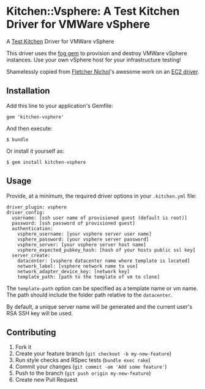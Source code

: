 # <a name="title"></a> Kitchen::Vsphere: A Test Kitchen Driver for VMWare vSphere

A [Test Kitchen](https://kitchen.ci/) Driver for VMWare vSphere

This driver uses the [fog gem](https://rubygems.org/gems/fog) to provision and destroy VMWare vSphere instances. Use your own vSphere host for your infrastructure testing!

Shamelessly copied from [Fletcher Nichol](https://github.com/fnichol)'s
awesome work on an [EC2 driver](https://github.com/opscode/kitchen-ec2).

## Installation

Add this line to your application's Gemfile:

    gem 'kitchen-vsphere'

And then execute:

    $ bundle

Or install it yourself as:

    $ gem install kitchen-vsphere

## Usage

Provide, at a minimum, the required driver options in your `.kitchen.yml` file:

    driver_plugin: vsphere
    driver_config:
      username: [ssh user name of provisioned guest (default is root)]
      password: [ssh password of provisioned guest]
      authentication:
        vsphere_username: [your vsphere server user name]
        vsphere_password: [your vsphere server password]
        vsphere_server: [your vsphere server host name]
        vsphere_expected_pubkey_hash: [hash of your hosts public ssl key]
      server_create:
        datacenter: [vsphere datacenter name where template is located]
        network_label: [vsphere network name to use]
        network_adapter_device_key: [network key]
        template_path: [path to the template of vm to clone]

The `template-path` option can be specified as a template name or vm name. The path should include the folder path relative to the `datacenter`.

By default, a unique server name will be generated and the current user's RSA SSH key will be used.

## Contributing

1. Fork it
2. Create your feature branch (`git checkout -b my-new-feature`)
3. Run style checks and RSpec tests (`bundle exec rake`)
4. Commit your changes (`git commit -am 'Add some feature'`)
5. Push to the branch (`git push origin my-new-feature`)
6. Create new Pull Request